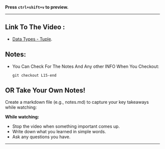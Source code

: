 **Press `ctrl+shift+v` to preview.**

---

## Link To The Video :

- [Data Types - Tuple](https://www.youtube.com/watch?v=hwTOswoq3BE&list=PLDoPjvoNmBAy532K9M_fjiAmrJ0gkCyLJ&index=15).

## Notes:

- You Can Check For The Notes And Any other INFO When You Checkout:

  ```git
  git checkout L15-end
  ```

## OR Take Your Own Notes!

Create a markdown file (e.g., notes.md) to capture your key takeaways while watching:

**While watching:**

- Stop the video when something important comes up.
- Write down what you learned in simple words.
- Ask any questions you have.

---
